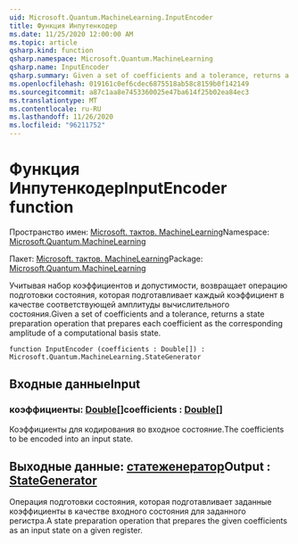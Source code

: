 ```yaml
---
uid: Microsoft.Quantum.MachineLearning.InputEncoder
title: Функция Инпутенкодер
ms.date: 11/25/2020 12:00:00 AM
ms.topic: article
qsharp.kind: function
qsharp.namespace: Microsoft.Quantum.MachineLearning
qsharp.name: InputEncoder
qsharp.summary: Given a set of coefficients and a tolerance, returns a state preparation operation that prepares each coefficient as the corresponding amplitude of a computational basis state.
ms.openlocfilehash: 019161c0ef6cdec6875518ab58c8159b0f142149
ms.sourcegitcommit: a87c1aa8e7453360025e47ba614f25b02ea84ec3
ms.translationtype: MT
ms.contentlocale: ru-RU
ms.lasthandoff: 11/26/2020
ms.locfileid: "96211752"
---
```

# <a name="inputencoder-function"></a><span data-ttu-id="dd41a-102">Функция Инпутенкодер</span><span class="sxs-lookup"><span data-stu-id="dd41a-102">InputEncoder function</span></span>

<span data-ttu-id="dd41a-103">Пространство имен: [Microsoft. тактов. MachineLearning](xref:Microsoft.Quantum.MachineLearning)</span><span class="sxs-lookup"><span data-stu-id="dd41a-103">Namespace: [Microsoft.Quantum.MachineLearning](xref:Microsoft.Quantum.MachineLearning)</span></span>

<span data-ttu-id="dd41a-104">Пакет: [Microsoft. тактов. MachineLearning](https://nuget.org/packages/Microsoft.Quantum.MachineLearning)</span><span class="sxs-lookup"><span data-stu-id="dd41a-104">Package: [Microsoft.Quantum.MachineLearning](https://nuget.org/packages/Microsoft.Quantum.MachineLearning)</span></span>


<span data-ttu-id="dd41a-105">Учитывая набор коэффициентов и допустимости, возвращает операцию подготовки состояния, которая подготавливает каждый коэффициент в качестве соответствующей амплитуды вычислительного состояния.</span><span class="sxs-lookup"><span data-stu-id="dd41a-105">Given a set of coefficients and a tolerance, returns a state preparation operation that prepares each coefficient as the corresponding amplitude of a computational basis state.</span></span>

```qsharp
function InputEncoder (coefficients : Double[]) : Microsoft.Quantum.MachineLearning.StateGenerator
```


## <a name="input"></a><span data-ttu-id="dd41a-106">Входные данные</span><span class="sxs-lookup"><span data-stu-id="dd41a-106">Input</span></span>

### <a name="coefficients--double"></a><span data-ttu-id="dd41a-107">коэффициенты: [Double](xref:microsoft.quantum.lang-ref.double)[]</span><span class="sxs-lookup"><span data-stu-id="dd41a-107">coefficients : [Double](xref:microsoft.quantum.lang-ref.double)[]</span></span>

<span data-ttu-id="dd41a-108">Коэффициенты для кодирования во входное состояние.</span><span class="sxs-lookup"><span data-stu-id="dd41a-108">The coefficients to be encoded into an input state.</span></span>



## <a name="output--stategenerator"></a><span data-ttu-id="dd41a-109">Выходные данные: [статеженератор](xref:Microsoft.Quantum.MachineLearning.StateGenerator)</span><span class="sxs-lookup"><span data-stu-id="dd41a-109">Output : [StateGenerator](xref:Microsoft.Quantum.MachineLearning.StateGenerator)</span></span>

<span data-ttu-id="dd41a-110">Операция подготовки состояния, которая подготавливает заданные коэффициенты в качестве входного состояния для заданного регистра.</span><span class="sxs-lookup"><span data-stu-id="dd41a-110">A state preparation operation that prepares the given coefficients as an input state on a given register.</span></span>